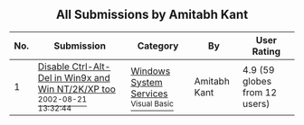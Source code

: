 ﻿<div align="center">

## All Submissions by Amitabh Kant

</div>

No.  | Submission | Category | By   | User Rating
---- | ---------- | -------- | ---- | -----------
1 | [Disable Ctrl\-Alt\-Del in Win9x and Win NT/2K/XP  too<br /><sup>2002-08-21 13:32:44</sup>](https://github.com/Planet-Source-Code/amitabh-kant-disable-ctrl-alt-del-in-win9x-and-win-nt-2k-xp-too__1-38136) | [Windows System Services<br /><sup>Visual Basic</sup>](../ByCategory/windows-system-services__1-35.md) | Amitabh Kant | 4.9 (59 globes from 12 users)
